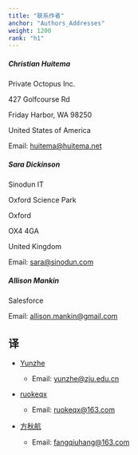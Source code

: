 ```yaml
---
title: "联系作者"
anchor: "Authors_Addresses"
weight: 1200
rank: "h1"
---
```


##### Christian Huitema

Private Octopus Inc.

427 Golfcourse Rd

Friday Harbor, WA 98250

United States of America

Email: [huitema@huitema.net](mailto:huitema@huitema.net)


##### Sara Dickinson

Sinodun IT

Oxford Science Park

Oxford 

OX4 4GA

United Kingdom

Email: [sara@sinodun.com](mailto:sara@sinodun.com)


##### Allison Mankin

Salesforce

Email: [allison.mankin@gmail.com](mailto:allison.mankin@gmail.com)

## 译

- [Yunzhe](https://github.com/YunzheZJU)
    - Email: yunzhe@zju.edu.cn

- [ruokeqx](https://github.com/ruokeqx)
    - Email: ruokeqx@163.com

- [方秋航](https://github.com/fangqiuhang)
    - Email: fangqiuhang@163.com
